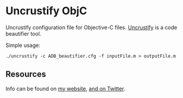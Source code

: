 # Uncrustify ObjC

Uncrustify configuration file for Objective-C files. [Uncrustify](https://github.com/bengardner/uncrustify) is a code beautifier tool.

Simple usage:

    ./uncrustify -c ADB_beautifier.cfg -f inputFile.m > outputFile.m

## Resources

Info can be found on [my website](http://www.albertodebortoli.it), [and on Twitter](http://twitter.com/albertodebo).
